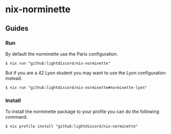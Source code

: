 # nix-norminette

## Guides

### Run

By default the norminette use the Paris configuration.

```console
$ nix run "github:lightdiscord/nix-norminette"
```

But if you are a 42 Lyon student you may want to use the Lyon configuration instead.

```console
$ nix run "github:lightdiscord/nix-norminette#norminette-lyon"
```

### Install

To install the norminette package to your profile you can do the following command.

```console
$ nix profile install "github:lightdiscord/nix-norminette"
```

